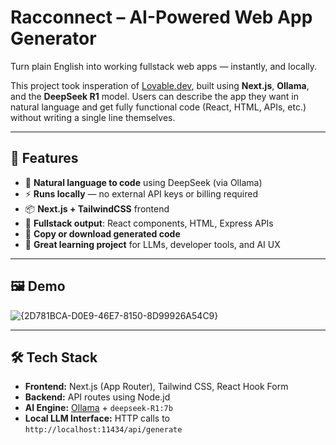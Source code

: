 # Racconnect – AI-Powered Web App Generator

Turn plain English into working fullstack web apps — instantly, and locally.

This project took insperation of [Lovable.dev](https://lovable.dev), built using **Next.js**, **Ollama**, and the **DeepSeek R1** model. Users can describe the app they want in natural language and get fully functional code (React, HTML, APIs, etc.) without writing a single line themselves.

---

## 🚀 Features

- 🧠 **Natural language to code** using DeepSeek (via Ollama)
- ⚡ **Runs locally** — no external API keys or billing required
- 📦 **Next.js + TailwindCSS** frontend
- 🧩 **Fullstack output**: React components, HTML, Express APIs
- 💾 **Copy or download generated code**
- 🎯 **Great learning project** for LLMs, developer tools, and AI UX

---

## 🖼️ Demo

![{2D781BCA-D0E9-46E7-8150-8D99926A54C9}](https://github.com/user-attachments/assets/484f46a5-3d78-455d-9579-ccc9af586bae)


---

## 🛠️ Tech Stack

- **Frontend:** Next.js (App Router), Tailwind CSS, React Hook Form
- **Backend:** API routes using Node.jd
- **AI Engine:** [Ollama](https://ollama.com/) + `deepseek-R1:7b`
- **Local LLM Interface:** HTTP calls to `http://localhost:11434/api/generate`
